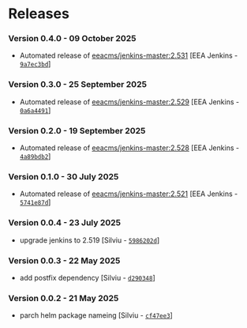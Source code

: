 # Releases

### Version 0.4.0 - 09 October 2025
- Automated release of [eeacms/jenkins-master:2.531](https://github.com/eea/eea.docker.jenkins.master/releases) [EEA Jenkins - [`9a7ec3bd`](https://github.com/eea/helm-charts/commit/9a7ec3bd795c574589ab33b24ba8a7aa63d802e8)]

### Version 0.3.0 - 25 September 2025
- Automated release of [eeacms/jenkins-master:2.529](https://github.com/eea/eea.docker.jenkins.master/releases) [EEA Jenkins - [`0a6a4491`](https://github.com/eea/helm-charts/commit/0a6a44917966dc101e49fdefa49224c60381bb4f)]

### Version 0.2.0 - 19 September 2025
- Automated release of [eeacms/jenkins-master:2.528](https://github.com/eea/eea.docker.jenkins.master/releases) [EEA Jenkins - [`4a89bdb2`](https://github.com/eea/helm-charts/commit/4a89bdb20ee508b23ef46b662a2c276687a621e2)]

### Version 0.1.0 - 30 July 2025
- Automated release of [eeacms/jenkins-master:2.521](https://github.com/eea/eea.docker.jenkins.master/releases) [EEA Jenkins - [`5741e87d`](https://github.com/eea/helm-charts/commit/5741e87dcb6ad15e422ef9c33a20c9fc2e751cc5)]

### Version 0.0.4 - 23 July 2025
- upgrade jenkins to 2.519 [Silviu - [`5986202d`](https://github.com/eea/helm-charts/commit/5986202df63605c5f81214222e7bd5c54a8c1245)]

### Version 0.0.3 - 22 May 2025
- add postfix dependency [Silviu - [`d290348`](https://github.com/eea/helm-charts/commit/d290348d66326caa0fe5e974db98726e33f3c56c)]

### Version 0.0.2 - 21 May 2025
- parch helm package nameing [Silviu - [`cf47ee3`](https://github.com/eea/helm-charts/commit/cf47ee3d735aa6ad46aa3ea2aa2fe08b2718f524)]
